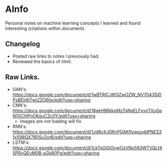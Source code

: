 # AInfo
Personal notes on machine learning concepts I learned and found interesting (citations within document).

## Changelog
* Posted raw links to notes I previously had.
* Reviewed the basics of html.


## Raw Links. 

* GAN's: https://docs.google.com/document/d/1wBTRICJ6f3ZwOZW_NV7043SjDPsBEIj4tTwt2ZO6tjs/edit?usp=sharing 
* CNN's: https://docs.google.com/document/d/18qeHBNikpMzTsNxELFxvnTituQqN1GCHPnOKguC2c0Y/edit?usp=sharing
  * Images are not loading will fix
* RNN's: https://docs.google.com/document/d/1Jd8yXJ0RnPGAKflvspuyklPNES31x598QX780Su3yt8/edit?usp=sharing
* LSTM's: https://docs.google.com/document/d/1ckTsGtGOywOzVNx583WTVQLHj5PRvQEvM0B-sGk80Pg/edit?usp=sharing

